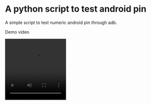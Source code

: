 # A python script to test android pin
A simple script to test numeric android pin through adb.

Demo video

<video width="200" height="200" src="https://user-images.githubusercontent.com/92083423/200806928-8ebace9a-c6c7-4ea3-ab18-03cffaea7b63.mp4"></video>

